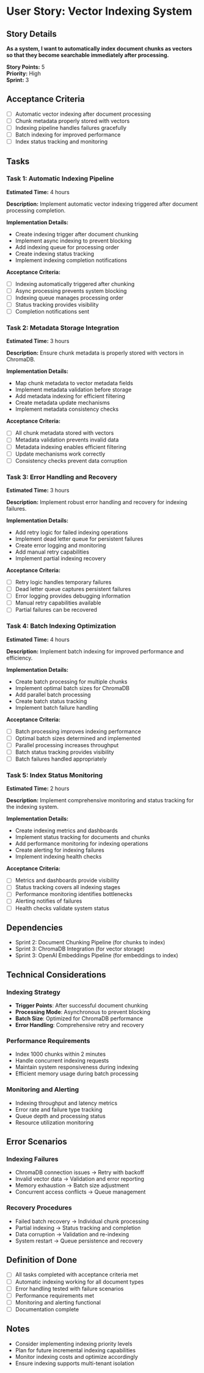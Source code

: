 # User Story: Vector Indexing System

## Story Details
**As a system, I want to automatically index document chunks as vectors so that they become searchable immediately after processing.**

**Story Points:** 5  
**Priority:** High  
**Sprint:** 3

## Acceptance Criteria
- [ ] Automatic vector indexing after document processing
- [ ] Chunk metadata properly stored with vectors
- [ ] Indexing pipeline handles failures gracefully
- [ ] Batch indexing for improved performance
- [ ] Index status tracking and monitoring

## Tasks

### Task 1: Automatic Indexing Pipeline
**Estimated Time:** 4 hours

**Description:** Implement automatic vector indexing triggered after document processing completion.

**Implementation Details:**
- Create indexing trigger after document chunking
- Implement async indexing to prevent blocking
- Add indexing queue for processing order
- Create indexing status tracking
- Implement indexing completion notifications

**Acceptance Criteria:**
- [ ] Indexing automatically triggered after chunking
- [ ] Async processing prevents system blocking
- [ ] Indexing queue manages processing order
- [ ] Status tracking provides visibility
- [ ] Completion notifications sent

### Task 2: Metadata Storage Integration
**Estimated Time:** 3 hours

**Description:** Ensure chunk metadata is properly stored with vectors in ChromaDB.

**Implementation Details:**
- Map chunk metadata to vector metadata fields
- Implement metadata validation before storage
- Add metadata indexing for efficient filtering
- Create metadata update mechanisms
- Implement metadata consistency checks

**Acceptance Criteria:**
- [ ] All chunk metadata stored with vectors
- [ ] Metadata validation prevents invalid data
- [ ] Metadata indexing enables efficient filtering
- [ ] Update mechanisms work correctly
- [ ] Consistency checks prevent data corruption

### Task 3: Error Handling and Recovery
**Estimated Time:** 3 hours

**Description:** Implement robust error handling and recovery for indexing failures.

**Implementation Details:**
- Add retry logic for failed indexing operations
- Implement dead letter queue for persistent failures
- Create error logging and monitoring
- Add manual retry capabilities
- Implement partial indexing recovery

**Acceptance Criteria:**
- [ ] Retry logic handles temporary failures
- [ ] Dead letter queue captures persistent failures
- [ ] Error logging provides debugging information
- [ ] Manual retry capabilities available
- [ ] Partial failures can be recovered

### Task 4: Batch Indexing Optimization
**Estimated Time:** 4 hours

**Description:** Implement batch indexing for improved performance and efficiency.

**Implementation Details:**
- Create batch processing for multiple chunks
- Implement optimal batch sizes for ChromaDB
- Add parallel batch processing
- Create batch status tracking
- Implement batch failure handling

**Acceptance Criteria:**
- [ ] Batch processing improves indexing performance
- [ ] Optimal batch sizes determined and implemented
- [ ] Parallel processing increases throughput
- [ ] Batch status tracking provides visibility
- [ ] Batch failures handled appropriately

### Task 5: Index Status Monitoring
**Estimated Time:** 2 hours

**Description:** Implement comprehensive monitoring and status tracking for the indexing system.

**Implementation Details:**
- Create indexing metrics and dashboards
- Implement status tracking for documents and chunks
- Add performance monitoring for indexing operations
- Create alerting for indexing failures
- Implement indexing health checks

**Acceptance Criteria:**
- [ ] Metrics and dashboards provide visibility
- [ ] Status tracking covers all indexing stages
- [ ] Performance monitoring identifies bottlenecks
- [ ] Alerting notifies of failures
- [ ] Health checks validate system status

## Dependencies
- Sprint 2: Document Chunking Pipeline (for chunks to index)
- Sprint 3: ChromaDB Integration (for vector storage)
- Sprint 3: OpenAI Embeddings Pipeline (for embeddings to index)

## Technical Considerations

### Indexing Strategy
- **Trigger Points**: After successful document chunking
- **Processing Mode**: Asynchronous to prevent blocking
- **Batch Size**: Optimized for ChromaDB performance
- **Error Handling**: Comprehensive retry and recovery

### Performance Requirements
- Index 1000 chunks within 2 minutes
- Handle concurrent indexing requests
- Maintain system responsiveness during indexing
- Efficient memory usage during batch processing

### Monitoring and Alerting
- Indexing throughput and latency metrics
- Error rate and failure type tracking
- Queue depth and processing status
- Resource utilization monitoring

## Error Scenarios

### Indexing Failures
- ChromaDB connection issues → Retry with backoff
- Invalid vector data → Validation and error reporting
- Memory exhaustion → Batch size adjustment
- Concurrent access conflicts → Queue management

### Recovery Procedures
- Failed batch recovery → Individual chunk processing
- Partial indexing → Status tracking and completion
- Data corruption → Validation and re-indexing
- System restart → Queue persistence and recovery

## Definition of Done
- [ ] All tasks completed with acceptance criteria met
- [ ] Automatic indexing working for all document types
- [ ] Error handling tested with failure scenarios
- [ ] Performance requirements met
- [ ] Monitoring and alerting functional
- [ ] Documentation complete

## Notes
- Consider implementing indexing priority levels
- Plan for future incremental indexing capabilities
- Monitor indexing costs and optimize accordingly
- Ensure indexing supports multi-tenant isolation
